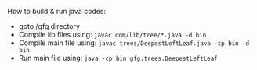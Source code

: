 How to build & run java codes:
* goto <root>/gfg directory
* Compile lib files using: ```javac com/lib/tree/*.java -d bin```
* Compile main file using: ```javac trees/DeepestLeftLeaf.java -cp bin -d bin```
* Run main file using: ```java -cp bin gfg.trees.DeepestLeftLeaf```
